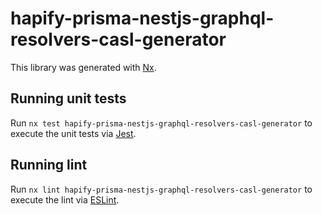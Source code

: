 # hapify-prisma-nestjs-graphql-resolvers-casl-generator

This library was generated with [Nx](https://nx.dev).

## Running unit tests

Run `nx test hapify-prisma-nestjs-graphql-resolvers-casl-generator` to execute
the unit tests via [Jest](https://jestjs.io).

## Running lint

Run `nx lint hapify-prisma-nestjs-graphql-resolvers-casl-generator` to execute
the lint via [ESLint](https://eslint.org/).
